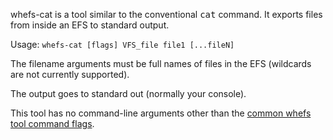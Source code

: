whefs-cat is a tool similar to the conventional <tt>cat</tt> command. It exports files from inside an EFS to standard output.

Usage: `whefs-cat [flags] VFS_file file1 [...fileN]`

The filename arguments must be full names of files in the EFS (wildcards are not currently supported).

The output goes to standard out (normally your console).

This tool has no command-line arguments other than the [common whefs tool command flags](WhefsTools.md).